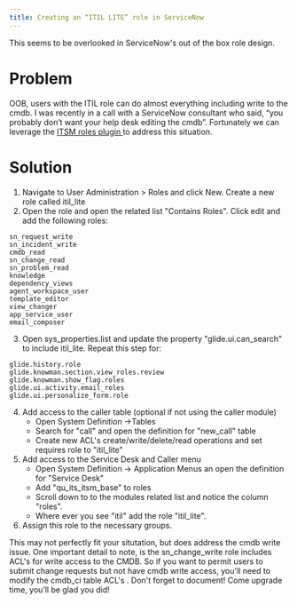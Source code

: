 ```yaml
---
title: Creating an “ITIL LITE” role in ServiceNow
---
```


This seems to be overlooked in ServiceNow's out of the box role design. 
# Problem
OOB, users with the ITIL role can do almost everything including write to the cmdb. I was recently in a call with a ServiceNow consultant who said, “you probably don’t want your help desk editing the cmdb”.  Fortunately we can leverage the [ITSM roles plugin ](https://docs.servicenow.com/bundle/paris-it-service-management/page/product/incident-management/task/req-itsm-roles-inci-mgmt.html/) to address this situation.
# Solution
1. Navigate to User Administration > Roles and click New. Create a new role called itil_lite
2. Open the role and open the related list "Contains Roles". Click edit and add the following roles:
```
sn_request_write
sn_incident_write
cmdb_read
sn_change_read
sn_problem_read
knowledge
dependency_views
agent_workspace_user
template_editor
view_changer
app_service_user
email_composer
```
3. Open sys_properties.list and update the property "glide.ui.can_search" to include itil_lite. Repeat this step for:
```
glide.history.role
glide.knowman.section.view_roles.review
glide.knowman.show_flag.roles
glide.ui.activity.email_roles
glide.ui.personalize_form.role
```
4. Add access to the caller table (optional if not using the caller module)
    * Open System Definition ->Tables
    * Search for "call" and open the definition for "new_call" table
    * Create new ACL's create/write/delete/read operations and set requires role to "itil_lite"
5. Add access to the Service Desk and Caller menu
     * Open System Definition -> Application Menus an open the definition for "Service Desk" 
     * Add "qu_its_itsm_base"  to roles
     * Scroll down to to the modules related list and notice the column "roles".
     * Where ever you see "itil" add the role "itil_lite".
6. Assign this role to the necessary groups.

This may not perfectly fit your situtation, but does address the cmdb write issue. One important detail to note, is the sn_change_write role includes ACL's for write access to the CMDB. So if you want to permit users to submit change requests but not have cmdb write access, you'll need to modify the cmdb_ci table ACL's . Don't forget to document! Come upgrade time, you’ll be glad you did!
